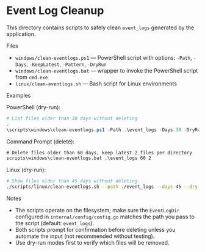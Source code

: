 # Event Log Cleanup

This directory contains scripts to safely clean `event_logs` generated by the application.

Files

- `windows/clean-eventlogs.ps1` — PowerShell script with options: `-Path`, `-Days`, `-KeepLatest`, `-Pattern`, `-DryRun`
- `windows/clean-eventlogs.bat` — wrapper to invoke the PowerShell script from `cmd.exe`
- `linux/clean-eventlogs.sh` — Bash script for Linux environments

Examples

PowerShell (dry-run):

```powershell
# List files older than 30 days without deleting
.
\scripts\windows\clean-eventlogs.ps1 -Path .\event_logs -Days 30 -DryRun
```

Command Prompt (delete):

```cmd
# Delete files older than 60 days, keep latest 2 files per directory
scripts\windows\clean-eventlogs.bat .\event_logs 60 2
```

Linux (dry-run):

```bash
# Show files older than 45 days without deleting
./scripts/linux/clean-eventlogs.sh --path ./event_logs --days 45 --dry-run
```

Notes

- The scripts operate on the filesystem; make sure the `EventLogDir` configured in `internal/config/config.go` matches the path you pass to the script (default: `event_logs`).
- Both scripts prompt for confirmation before deleting unless you automate the input (not recommended without testing).
- Use dry-run modes first to verify which files will be removed.
